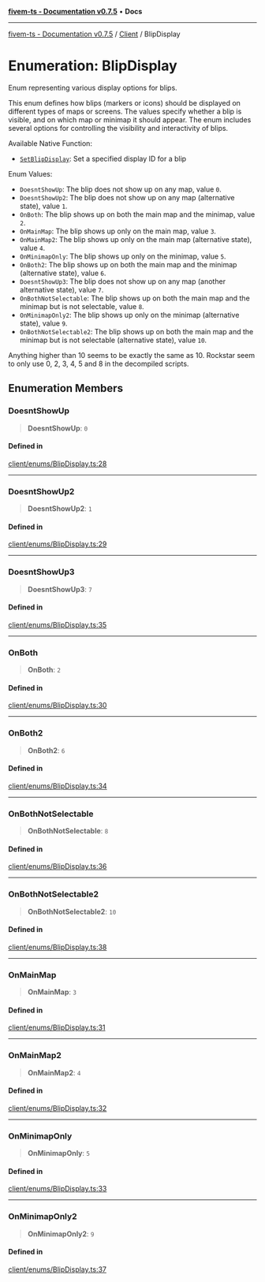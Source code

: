 [**fivem-ts - Documentation v0.7.5**](../../../README.md) • **Docs**

***

[fivem-ts - Documentation v0.7.5](../../../README.md) / [Client](../README.md) / BlipDisplay

# Enumeration: BlipDisplay

Enum representing various display options for blips.

This enum defines how blips (markers or icons) should be displayed on different types of maps or screens.
The values specify whether a blip is visible, and on which map or minimap it should appear. The enum
includes several options for controlling the visibility and interactivity of blips.

Available Native Function:
- [`SetBlipDisplay`](https://docs.fivem.net/natives/?_0x9029B2F3DA924928): Set a specified display ID for a blip

Enum Values:
- `DoesntShowUp`: The blip does not show up on any map, value `0`.
- `DoesntShowUp2`: The blip does not show up on any map (alternative state), value `1`.
- `OnBoth`: The blip shows up on both the main map and the minimap, value `2`.
- `OnMainMap`: The blip shows up only on the main map, value `3`.
- `OnMainMap2`: The blip shows up only on the main map (alternative state), value `4`.
- `OnMinimapOnly`: The blip shows up only on the minimap, value `5`.
- `OnBoth2`: The blip shows up on both the main map and the minimap (alternative state), value `6`.
- `DoesntShowUp3`: The blip does not show up on any map (another alternative state), value `7`.
- `OnBothNotSelectable`: The blip shows up on both the main map and the minimap but is not selectable, value `8`.
- `OnMinimapOnly2`: The blip shows up only on the minimap (alternative state), value `9`.
- `OnBothNotSelectable2`: The blip shows up on both the main map and the minimap but is not selectable (alternative state), value `10`.

Anything higher than 10 seems to be exactly the same as 10.
Rockstar seem to only use 0, 2, 3, 4, 5 and 8 in the decompiled scripts.

## Enumeration Members

### DoesntShowUp

> **DoesntShowUp**: `0`

#### Defined in

[client/enums/BlipDisplay.ts:28](https://github.com/Purpose-Dev/fivem-ts/blob/main/src/client/enums/BlipDisplay.ts#L28)

***

### DoesntShowUp2

> **DoesntShowUp2**: `1`

#### Defined in

[client/enums/BlipDisplay.ts:29](https://github.com/Purpose-Dev/fivem-ts/blob/main/src/client/enums/BlipDisplay.ts#L29)

***

### DoesntShowUp3

> **DoesntShowUp3**: `7`

#### Defined in

[client/enums/BlipDisplay.ts:35](https://github.com/Purpose-Dev/fivem-ts/blob/main/src/client/enums/BlipDisplay.ts#L35)

***

### OnBoth

> **OnBoth**: `2`

#### Defined in

[client/enums/BlipDisplay.ts:30](https://github.com/Purpose-Dev/fivem-ts/blob/main/src/client/enums/BlipDisplay.ts#L30)

***

### OnBoth2

> **OnBoth2**: `6`

#### Defined in

[client/enums/BlipDisplay.ts:34](https://github.com/Purpose-Dev/fivem-ts/blob/main/src/client/enums/BlipDisplay.ts#L34)

***

### OnBothNotSelectable

> **OnBothNotSelectable**: `8`

#### Defined in

[client/enums/BlipDisplay.ts:36](https://github.com/Purpose-Dev/fivem-ts/blob/main/src/client/enums/BlipDisplay.ts#L36)

***

### OnBothNotSelectable2

> **OnBothNotSelectable2**: `10`

#### Defined in

[client/enums/BlipDisplay.ts:38](https://github.com/Purpose-Dev/fivem-ts/blob/main/src/client/enums/BlipDisplay.ts#L38)

***

### OnMainMap

> **OnMainMap**: `3`

#### Defined in

[client/enums/BlipDisplay.ts:31](https://github.com/Purpose-Dev/fivem-ts/blob/main/src/client/enums/BlipDisplay.ts#L31)

***

### OnMainMap2

> **OnMainMap2**: `4`

#### Defined in

[client/enums/BlipDisplay.ts:32](https://github.com/Purpose-Dev/fivem-ts/blob/main/src/client/enums/BlipDisplay.ts#L32)

***

### OnMinimapOnly

> **OnMinimapOnly**: `5`

#### Defined in

[client/enums/BlipDisplay.ts:33](https://github.com/Purpose-Dev/fivem-ts/blob/main/src/client/enums/BlipDisplay.ts#L33)

***

### OnMinimapOnly2

> **OnMinimapOnly2**: `9`

#### Defined in

[client/enums/BlipDisplay.ts:37](https://github.com/Purpose-Dev/fivem-ts/blob/main/src/client/enums/BlipDisplay.ts#L37)
